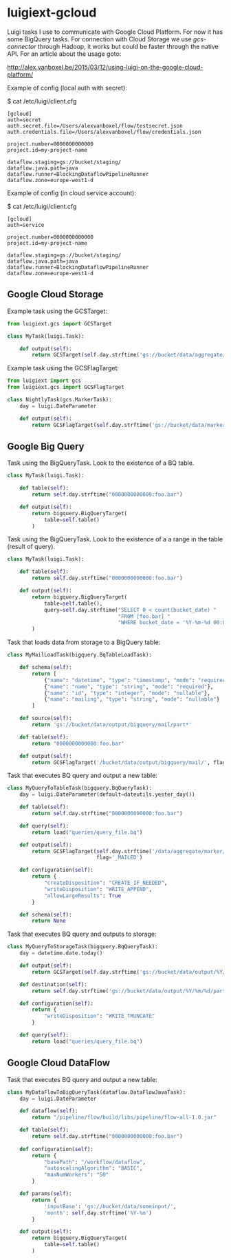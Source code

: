 # luigiext-gcloud

Luigi tasks I use to communicate with Google Cloud Platform. For now it has some 
BigQuery tasks. For connection with Cloud Storage we use *gcs-connector* through
Hadoop, it works but could be faster through the native API. For an article about 
the usage goto: 

http://alex.vanboxel.be/2015/03/12/using-luigi-on-the-google-cloud-platform/


Example of config (local auth with secret):

 $ cat /etc/luigi/client.cfg

```
[gcloud]
auth=secret
auth.secret.file=/Users/alexvanboxel/flow/testsecret.json
auth.credentials.file=/Users/alexvanboxel/flow/credentials.json

project.number=0000000000000
project.id=my-project-name

dataflow.staging=gs://bucket/staging/
dataflow.java.path=java
dataflow.runner=BlockingDataflowPipelineRunner
dataflow.zone=europe-west1-d
```

Example of config (in cloud service account):

 $ cat /etc/luigi/client.cfg

```
[gcloud]
auth=service

project.number=0000000000000
project.id=my-project-name

dataflow.staging=gs://bucket/staging/
dataflow.java.path=java
dataflow.runner=BlockingDataflowPipelineRunner
dataflow.zone=europe-west1-d
```

## Google Cloud Storage

Example task using the GCSTarget:

```python
from luigiext.gcs import GCSTarget

class MyTask(luigi.Task):

    def output(self):
        return GCSTarget(self.day.strftime('gs://bucket/data/aggregate/daily/foobar/%Y/%m/%d/'))
```

Example task using the GCSFlagTarget: 

```python
from luigiext import gcs
from luigiext.gcs import GCSFlagTarget

class NightlyTask(gcs.MarkerTask):
    day = luigi.DateParameter

    def output(self):
        return GCSFlagTarget(self.day.strftime('gs://bucket/data/marker/foobar/%Y/%m/%d/'), flag='_RUN')

```

## Google Big Query

Task using the BigQueryTask. Look to the existence of a BQ table.

```python
class MyTask(luigi.Task):

    def table(self):
        return self.day.strftime("0000000000000:foo.bar")

    def output(self):
        return bigquery.BigQueryTarget(
            table=self.table()
        )
```

Task using the BigQueryTask. Look to the existence of a a range in the table (result of query).

```python
class MyTask(luigi.Task):

    def table(self):
        return self.day.strftime("0000000000000:foo.bar")

    def output(self):
        return bigquery.BigQueryTarget(
            table=self.table(),
            query=self.day.strftime("SELECT 0 < count(bucket_date) "
                                    "FROM [foo.bar] "
                                    "WHERE bucket_date = '%Y-%m-%d 00:00:00 UTC'"),
        )
```

Task that loads data from storage to a BigQuery table:

```python
class MyMailLoadTask(bigquery.BqTableLoadTask):

    def schema(self):
        return [
            {"name": "datetime", "type": "timestamp", "mode": "required"},
            {"name": "name", "type": "string", "mode": "required"},
            {"name": "id", "type": "integer", "mode": "nullable"},
            {"name": "mailing", "type": "string", "mode": "nullable"}
        ]

    def source(self):
        return 'gs://bucket/data/output/bigquery/mail/part*'

    def table(self):
        return "0000000000000:foo.bar"

    def output(self):
        return GCSFlagTarget('/bucket/data/output/bigquery/mail/', flag='_EXPORTED')
```

Task that executes BQ query and output a new table:

```python
class MyQueryToTableTask(bigquery.BqQueryTask):
    day = luigi.DateParameter(default=dateutils.yester_day())

    def table(self):
        return self.day.strftime("0000000000000:foo.bar")

    def query(self):
        return load("queries/query_file.bq")

    def output(self):
        return GCSFlagTarget(self.day.strftime('/data/aggregate/marker/mail/%Y/%m/%d/'),
                             flag='_MAILED')

    def configuration(self):
        return {
            "createDisposition": "CREATE_IF_NEEDED",
            "writeDisposition": "WRITE_APPEND",
            "allowLargeResults": True
        }

    def schema(self):
        return None

```

Task that executes BQ query and outputs to storage:

```python
class MyQueryToStorageTask(bigquery.BqQueryTask):
    day = datetime.date.today()

    def output(self):
        return GCSTarget(self.day.strftime('gs://bucket/data/output/%Y/%m/%d/'))

    def destination(self):
        return self.day.strftime('gs://bucket/data/output/%Y/%m/%d/part-r-*.avro')

    def configuration(self):
        return {
            "writeDisposition": "WRITE_TRUNCATE"
        }

    def query(self):
        return load("queries/query_file.bq")

```



## Google Cloud DataFlow

Task that executes BQ query and output a new table:

```python
class MyDataFlowToBigQueryTask(dataflow.DataFlowJavaTask):
    day = luigi.DateParameter

    def dataflow(self):
        return "/pipeline/flow/build/libs/pipeline/flow-all-1.0.jar"

    def table(self):
        return self.day.strftime("0000000000000:foo.bar")
 
    def configuration(self):
        return {
            "basePath": "/workflow/dataflow",
            "autoscalingAlgorithm": "BASIC",
            "maxNumWorkers": "50"
        }

    def params(self):
        return {
            'inputBase': 'gs://bucket/data/someinput/',
            'month': self.day.strftime('%Y-%m')
        }

    def output(self):
        return bigquery.BigQueryTarget(
            table=self.table()
        )
```

